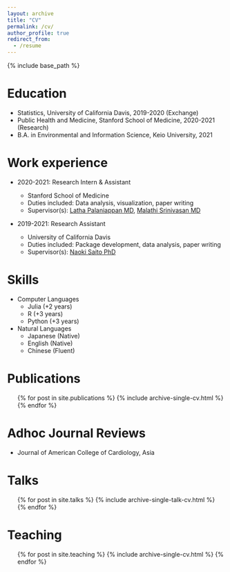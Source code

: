 ```yaml
---
layout: archive
title: "CV"
permalink: /cv/
author_profile: true
redirect_from:
  - /resume
---
```


{% include base_path %}

Education
======
* Statistics, University of California Davis, 2019-2020 (Exchange)
* Public Health and Medicine, Stanford School of Medicine, 2020-2021 (Research)
* B.A. in Environmental and Information Science, Keio University, 2021
<!-- * MSc. in Statistics and Data Science, Imperial College London, 2021-2022 -->

Work experience
======
* 2020-2021: Research Intern & Assistant
  * Stanford School of Medicine
  * Duties included: Data analysis, visualization, paper writing
  * Supervisor(s): [Latha Palaniappan MD](https://profiles.stanford.edu/latha-palaniappan), [Malathi Srinivasan MD](https://profiles.stanford.edu/malathi-srinivasan)

* 2019-2021: Research Assistant
  * University of California Davis
  * Duties included: Package development, data analysis, paper writing
  * Supervisor(s): [Naoki Saito PhD](https://www.math.ucdavis.edu/~saito/)
  
Skills
======
* Computer Languages
  * Julia (+2 years)
  * R (+3 years)
  * Python (+3 years)
* Natural Languages
  * Japanese (Native)
  * English (Native)
  * Chinese (Fluent)

Publications
======
  <ul>{% for post in site.publications %}
    {% include archive-single-cv.html %}
  {% endfor %}</ul>

Adhoc Journal Reviews
======
* Journal of American College of Cardiology, Asia
  
Talks
======
  <ul>{% for post in site.talks %}
    {% include archive-single-talk-cv.html %}
  {% endfor %}</ul>
  
Teaching
======
  <ul>{% for post in site.teaching %}
    {% include archive-single-cv.html %}
  {% endfor %}</ul>
